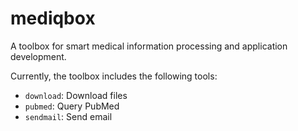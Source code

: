 # mediqbox

A toolbox for smart medical information processing and application development.

Currently, the toolbox includes the following tools:

* `download`: Download files
* `pubmed`: Query PubMed
* `sendmail`: Send email
